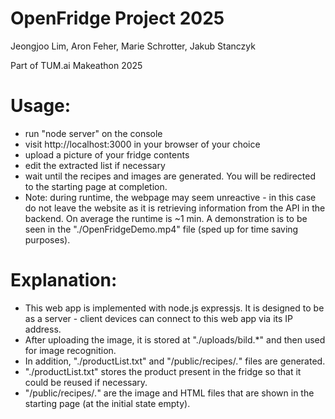 # OpenFridge Project 2025
Jeongjoo Lim, Aron Feher, Marie Schrotter, Jakub Stanczyk

Part of TUM.ai Makeathon 2025

# Usage: 

* run "node server" on the console
* visit http://localhost:3000 in your browser of your choice
* upload a picture of your fridge contents
* edit the extracted list if necessary
* wait until the recipes and images are generated. You will be redirected to the starting page at completion.
* Note: during runtime, the webpage may seem unreactive - in this case do not leave the website as it is retrieving information from the API in the backend. On average the runtime is ~1 min. A demonstration is to be seen in the "./OpenFridgeDemo.mp4" file (sped up for time saving purposes).

# Explanation:

* This web app is implemented with node.js expressjs. It is designed to be as a server - client devices can connect to this web app via its IP address.
* After uploading the image, it is stored at "./uploads/bild.*" and then used for image recognition. 
* In addition, "./productList.txt" and "/public/recipes/*.*" files are generated.
* "./productList.txt" stores the product present in the fridge so that it could be reused if necessary.
* "/public/recipes/*.*" are the image and HTML files that are shown in the starting page (at the initial state empty). 


